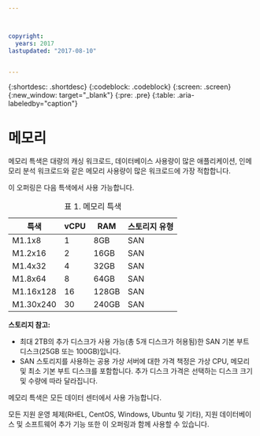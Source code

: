 ```yaml
---



copyright:
  years: 2017
lastupdated: "2017-08-10"


---
```


{:shortdesc: .shortdesc}
{:codeblock: .codeblock}
{:screen: .screen}
{:new_window: target="_blank"}
{:pre: .pre}
{:table: .aria-labeledby="caption"}

# 메모리 
메모리 특색은 대량의 캐싱 워크로드, 데이터베이스 사용량이 많은 애플리케이션, 인메모리 분석 워크로드와 같은 메모리 사용량이 많은 워크로드에 가장 적합합니다.

이 오퍼링은 다음 특색에서 사용 가능합니다.

<table>
<CAPTION>표 1. 메모리 특색</CAPTION>
<THEAD>
<TR>
<th>특색</th>
<th>vCPU</th>
<th>RAM</th>
<th>스토리지 유형</th>
</TR>
</THEAD>
<TBODY>
<tr>
<td>M1.1x8</td>
<td>1</td>
<td>8GB</td>
<td>SAN</td>
</tr>
<tr>
<td>M1.2x16</td>
<td>2</td>
<td>16GB</td>
<td>SAN</td>
</tr>
<tr>
<td>M1.4x32</td>
<td>4</td>
<td>32GB</td>
<td>SAN</td>
</tr>
<tr>
<td>M1.8x64</td>
<td>8</td>
<td>64GB</td>
<td>SAN</td>
</tr>
<tr>
<td>M1.16x128</td>
<td>16</td>
<td>128GB</td>
<td>SAN</td>
</tr>
<tr>
<td>M1.30x240</td>
<td>30</td>
<td>240GB</td>
<td>SAN</td>
</tr>
</TBODY>
</table>

**스토리지 참고:**
* 최대 2TB의 추가 디스크가 사용 가능(총 5개 디스크가 허용됨)한 SAN 기본 부트 디스크(25GB 또는 100GB)입니다.
* SAN 스토리지를 사용하는 공용 가상 서버에 대한 가격 책정은 가상 CPU, 메모리 및 최소 기본 부트 디스크를 포함합니다. 추가 디스크 가격은 선택하는 디스크 크기 및 수량에 따라 달라집니다.  

메모리 특색은 모든 데이터 센터에서 사용 가능합니다.

모든 지원 운영 체제(RHEL, CentOS, Windows, Ubuntu 및 기타), 지원 데이터베이스 및 소프트웨어 추가 기능 또한 이 오퍼링과 함께 사용할 수 있습니다.  

